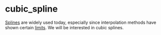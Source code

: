 # cubic_spline
[Splines](https://en.wikipedia.org/wiki/Spline_(mathematics)) are widely used today, especially since interpolation methods have shown certain [limits](https://en.wikipedia.org/wiki/Runge%27s_phenomenon). 
We will be interested in cubic splines.
